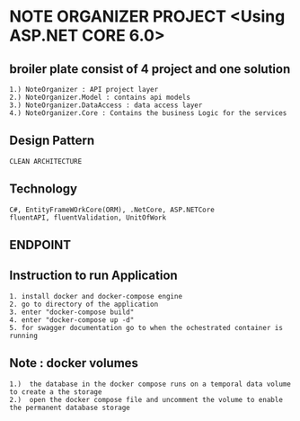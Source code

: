 # NOTE ORGANIZER PROJECT <Using ASP.NET CORE 6.0>

## broiler plate consist of 4 project and one solution

    1.) NoteOrganizer : API project layer
    2.) NoteOrganizer.Model : contains api models
    3.) NoteOrganizer.DataAccess : data access layer
    4.) NoteOrganizer.Core : Contains the business Logic for the services

## Design Pattern

    CLEAN ARCHITECTURE

## Technology

    C#, EntityFrameWOrkCore(ORM), .NetCore, ASP.NETCore
    fluentAPI, fluentValidation, UnitOfWork

## ENDPOINT

    

## Instruction to run Application

    1. install docker and docker-compose engine
    2. go to directory of the application
    3. enter "docker-compose build"
    4. enter "docker-compose up -d"
    5. for swagger documentation go to when the ochestrated container is running 

## Note : docker volumes

    1.)  the database in the docker compose runs on a temporal data volume to create a the storage
    2.)  open the docker compose file and uncomment the volume to enable the permanent database storage

